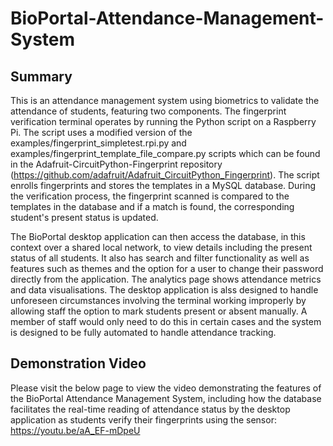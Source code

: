# BioPortal-Attendance-Management-System

## Summary
This is an attendance management system using biometrics to validate the attendance of students, featuring two components. The fingerprint verification terminal operates by running the Python script on a Raspberry Pi. The script uses a modified version of the examples/fingerprint_simpletest.rpi.py and examples/fingerprint_template_file_compare.py scripts which can be found in the Adafruit-CircuitPython-Fingerprint repository (https://github.com/adafruit/Adafruit_CircuitPython_Fingerprint). The script enrolls fingerprints and stores the templates in a MySQL database. During the verification process, the fingerprint scanned is compared to the templates in the database and if a match is found, the corresponding student's present status is updated.

The BioPortal desktop application can then access the database, in this context over a shared local network, to view details including the present status of all students. It also has search and filter functionality as well as features such as themes and the option for a user to change their password directly from the application.  The analytics page shows attendance metrics and data visualisations. The desktop application is alss designed to handle unforeseen circumstances involving the terminal working improperly by allowing staff the option to mark students present or absent manually. A member of staff would only need to do this in certain cases and the system is designed to be fully automated to handle attendance tracking.

## Demonstration Video
Please visit the below page to view the video demonstrating the features of the BioPortal Attendance Management System, including how the database facilitates the real-time reading of attendance status by the desktop application as students verify their fingerprints using the sensor: https://youtu.be/aA_EF-mDpeU
